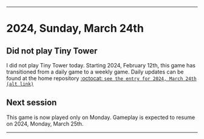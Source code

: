 
***

# 2024, Sunday, March 24th

## Did not play Tiny Tower

<!-- TODO: For each weekly entry, make sure the date is correct. The day of the week should be modified in 4 places !-->

I did not play Tiny Tower today. Starting 2024, February 12th, this game has transitioned from a daily game to a weekly game. Daily updates can be found at the home repository [:octocat: `see the entry for 2024, March 24th`](https://github.com/seanpm2001/SeansLifeArchive_Images_TinyTower/tree/master/tiny%20tower/2024/03_March/24/) [`(alt link)`](/tiny%20tower/2024/03_March/24/)

## Next session

This game is now played only on Monday. Gameplay is expected to resume on 2024, Monday, March 25th.

***

